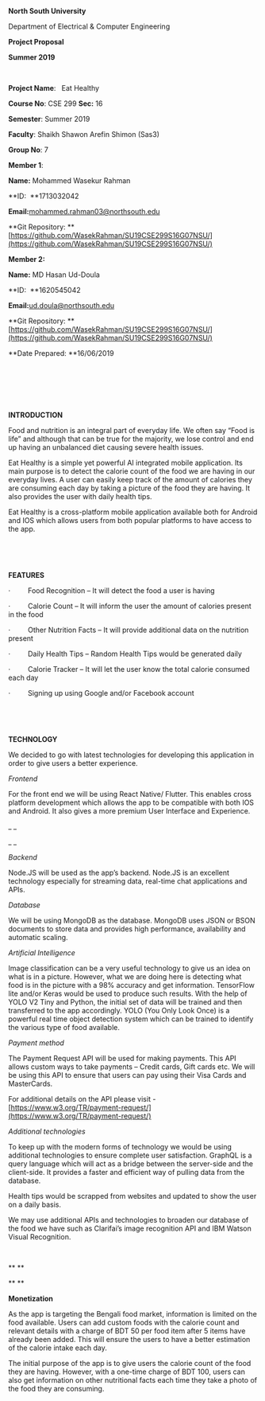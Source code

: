  

**North
South University**

Department of Electrical &
Computer Engineering

**Project Proposal**

**Summer 2019**

 

**Project Name**:  
Eat Healthy

**Course No**: CSE 299 **Sec:** 16

**Semester**: Summer 2019

**Faculty**: Shaikh Shawon Arefin Shimon (Sas3)

**Group No**: 7

**Member 1**:

**Name:** Mohammed Wasekur Rahman

**ID: 
**1713032042

**Email:**[mohammed.rahman03@northsouth.edu](mailto:mohammed.rahman03@northsouth.edu)

**Git Repository: **[https://github.com/WasekRahman/SU19CSE299S16G07NSU/](https://github.com/WasekRahman/SU19CSE299S16G07NSU/)

**Member 2:**

**Name:** MD Hasan Ud-Doula

**ID: 
**1620545042

**Email:**[ud.doula@northsouth.edu](mailto:ud.doula@northsouth.edu)

**Git Repository: **[https://github.com/WasekRahman/SU19CSE299S16G07NSU/](https://github.com/WasekRahman/SU19CSE299S16G07NSU/)

**Date Prepared: **16/06/2019

 

 

 

**INTRODUCTION**

Food and nutrition is an integral part of everyday life. We
often say “Food is life” and although that can be true for the majority, we
lose control and end up having an unbalanced diet causing severe health issues.

Eat Healthy is a simple yet powerful AI integrated mobile
application. Its main purpose is to detect the calorie count of the food we are
having in our everyday lives. A user can easily keep track of the amount of
calories they are consuming each day by taking a picture of the food they are
having. It also provides the user with daily health tips.

Eat Healthy is a cross-platform mobile application available
both for Android and IOS which allows users from both popular platforms to have
access to the app.

 

 

**FEATURES**

·        
Food
Recognition – It will detect the food a user is having

·        
Calorie
Count – It will inform the user the amount of calories present in the food

·        
Other
Nutrition Facts – It will provide additional data on the nutrition present

·        
Daily
Health Tips – Random Health Tips would be generated daily

·        
Calorie
Tracker – It will let the user know the total calorie consumed each day

·        
Signing
up using Google and/or Facebook account

 

 

**TECHNOLOGY**

We decided to go with latest technologies for developing this
application in order to give users a better experience.

_Frontend_

For the front end we will be using React Native/ Flutter.
This enables cross platform development which allows the app to be compatible
with both IOS and Android. It also gives a more premium User Interface and
Experience.

_ _

_ _

_Backend_

Node.JS will be used as the app’s backend. Node.JS is an
excellent technology especially for streaming data, real-time chat applications
and APIs. 

_Database_

We will be using MongoDB as the database. MongoDB uses JSON
or BSON documents to store data and provides high performance, availability and
automatic scaling.

_Artificial Intelligence_

Image classification can be a very useful technology to give
us an idea on what is in a picture. However, what we are doing here is
detecting what food is in the picture with a 98% accuracy and get information.
TensorFlow lite and/or Keras would be used to produce such results. With the
help of YOLO V2 Tiny and Python, the initial set of data will be trained and
then transferred to the app accordingly. YOLO (You Only Look Once) is a
powerful real time object detection system which can be trained to identify the
various type of food available.

_Payment method_

The Payment Request API will be used for making payments.
This API allows custom ways to take payments – Credit cards, Gift cards etc. We
will be using this API to ensure that users can pay using their Visa Cards and MasterCards.

For additional details on the API please visit - [https://www.w3.org/TR/payment-request/](https://www.w3.org/TR/payment-request/)

_Additional technologies_

To keep up with the modern forms of technology we would be
using additional technologies to ensure complete user satisfaction. GraphQL is
a query language which will act as a bridge between the server-side and the
client-side. It provides a faster and efficient way of pulling data from the
database.

Health tips would be scrapped from websites and updated to
show the user on a daily basis.

We may use additional APIs and technologies to broaden our
database of the food we have such as Clarifai’s image recognition API and IBM
Watson Visual Recognition.

 

** **

** **

**Monetization**

As the app is targeting the Bengali food market, information
is limited on the food available. Users can add custom foods with the calorie
count and relevant details with a charge of BDT 50 per food item after 5 items
have already been added. This will ensure the users to have a better estimation
of the calorie intake each day. 

The initial purpose of the app is to give users the calorie
count of the food they are having. However, with a one-time charge of BDT 100,
users can also get information on other nutritional facts each time they take a
photo of the food they are consuming.

 

